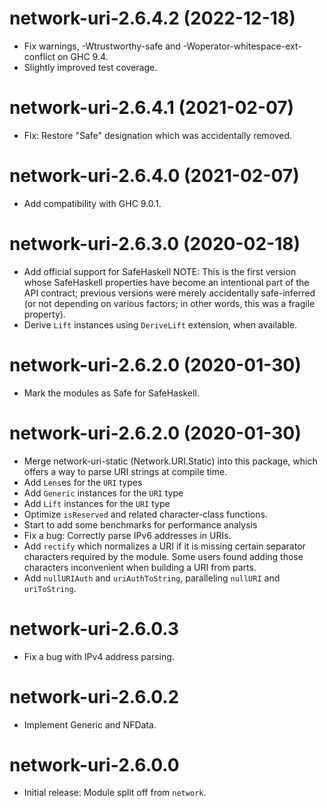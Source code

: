 # network-uri-2.6.4.2 (2022-12-18)
* Fix warnings, -Wtrustworthy-safe and -Woperator-whitespace-ext-conflict on GHC 9.4.
* Slightly improved test coverage.

# network-uri-2.6.4.1 (2021-02-07)
* Fix: Restore "Safe" designation which was accidentally removed.

# network-uri-2.6.4.0 (2021-02-07)
* Add compatibility with GHC 9.0.1.

# network-uri-2.6.3.0 (2020-02-18)
* Add official support for SafeHaskell
  NOTE: This is the first version whose SafeHaskell properties have become an
  intentional part of the API contract; previous versions were merely
  accidentally safe-inferred (or not depending on various factors; in other
  words, this was a fragile property).
* Derive `Lift` instances using `DeriveLift` extension, when available.

# network-uri-2.6.2.0 (2020-01-30)
* Mark the modules as Safe for SafeHaskell.

# network-uri-2.6.2.0 (2020-01-30)
* Merge network-uri-static (Network.URI.Static) into this
  package, which offers a way to parse URI strings at compile time.
* Add `Lens`es for the `URI` types
* Add `Generic` instances for the `URI` type
* Add `Lift` instances for the `URI` type
* Optimize `isReserved` and related character-class functions.
* Start to add some benchmarks for performance analysis
* Fix a bug: Correctly parse IPv6 addresses in URIs.
* Add `rectify` which normalizes a URI if it is missing certain
  separator characters required by the module. Some users found adding
  those characters inconvenient when building a URI from parts.
* Add `nullURIAuth` and `uriAuthToString`, paralleling `nullURI` and `uriToString`.

# network-uri-2.6.0.3
* Fix a bug with IPv4 address parsing.

# network-uri-2.6.0.2
* Implement Generic and NFData.

# network-uri-2.6.0.0
* Initial release: Module split off from `network`.
